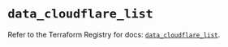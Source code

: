 # `data_cloudflare_list`

Refer to the Terraform Registry for docs: [`data_cloudflare_list`](https://registry.terraform.io/providers/cloudflare/cloudflare/5.6.0/docs/data-sources/list).
